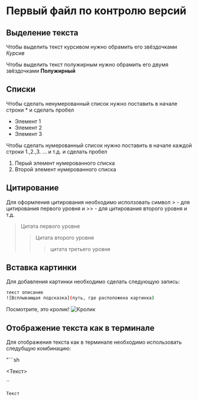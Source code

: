 # Первый файл по контролю версий


## Выделение текста

Чтобы выделить текст курсивом нужно обрамить его звёздочками *Курсив*

Чтобы выделить текст полужирным нужно обрамить его двумя звёздочками **Полужирный**

## Списки

Чтобы сделать ненумерованный список нужно поставить в начале строки * и сделать пробел
* Элемент 1
* Элемент 2
* Элемент 3

Чтобы сделать нумерованный список нужно поставить в начале каждой строки 1.,2.,3. ... и т.д.  и сделать пробел
1. Перый элемент нумерованного списка
2. Второй элемент нумерованного списка

## Цитирование

Для оформления цитирования необходимо исползовать символ > - для цитирования первого уровня и >> - для цитирования второго уровня и т.д.

> Цитата первого уровня
>> Цитата второго уровня
>>> цитата третьего уровня

## Вставка картинки 

Для добавления картинки необходимо сделать следующую запись:

```sh
текст описание
![Всплывающая подсказка](путь, где расположена картинка)
```
Посмотрите, это кролик!
![Кролик](Rabbit.jpg)

## Отображение текста как в терминале

Для отображения текста как в терминале необходимо использовать следубщую комбинацию: 

"```sh 

<Текст>

``

```sh
Текст
```